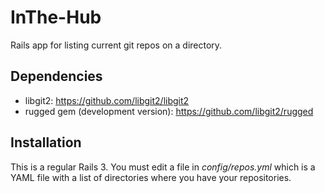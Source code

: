 InThe-Hub
=========

Rails app for listing current git repos on a directory.

## Dependencies

* libgit2: https://github.com/libgit2/libgit2
* rugged gem (development version): https://github.com/libgit2/rugged

## Installation

This is a regular Rails 3. You must edit a file in _config/repos.yml_ which is a YAML file with a list of directories where you have your repositories.